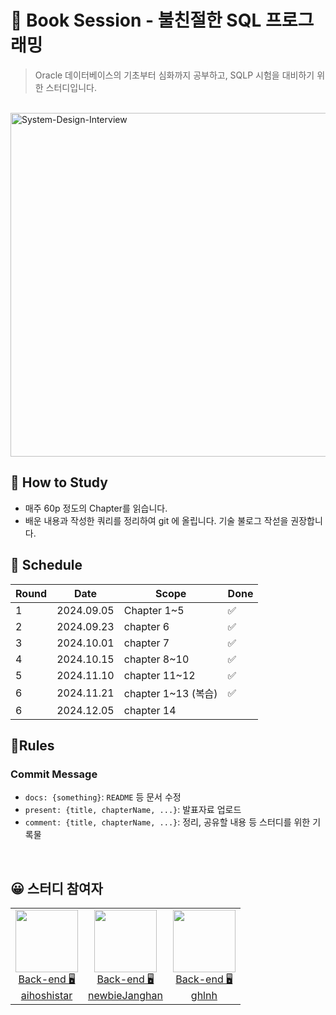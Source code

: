 # 📖 Book Session - 불친절한 SQL 프로그래밍

> Oracle 데이터베이스의 기초부터 심화까지 공부하고, SQLP 시험을 대비하기 위한 스터디입니다.

<br>
<img src="./.assets/Unkind-SQL-Programming.png" alt="System-Design-Interview" width="550">
</br>

## 🙌 How to Study

- 매주 60p 정도의 Chapter를 읽습니다.
- 배운 내용과 작성한 쿼리를 정리하여 git 에 올립니다. 기술 불로그 작섣을 권장합니다.

## 📆 Schedule

| Round | Date       | Scope        | Done |
|-------|------------|--------------|------|
| 1     | 2024.09.05 | Chapter 1~5  | ✅    |
| 2     | 2024.09.23 | chapter 6    | ✅    |
| 3     | 2024.10.01 | chapter 7    | ✅    |
| 4     | 2024.10.15 | chapter 8~10 | ✅   |
| 5     | 2024.11.10 | chapter 11~12 | ✅ |
| 6     | 2024.11.21 | chapter 1~13 (복습) | ✅ |
| 6     | 2024.12.05 | chapter 14 |    |

## 🚦Rules

### Commit Message

- `docs: {something}`: `README` 등 문서 수정
- `present: {title, chapterName, ...}`: 발표자료 업로드
- `comment: {title, chapterName, ...}`: 정리, 공유할 내용 등 스터디를 위한 기록물

<br>

## 😀 스터디 참여자

<table>

<tr>
  <td align=center>
  <a href="https://github.com/aihoshistar">
  <img src="https://avatars.githubusercontent.com/u/45850400?v=4" width="100px"  />
  <br/>
  Back-end 🖥
  <br/>
  aihoshistar
  </a>
  </td>

  <td align=center>
  <a href="https://github.com/newbieJanghan">
  <img src="https://avatars.githubusercontent.com/u/102276240?v=4" width="100px"  />
  <br/>
  Back-end 🖥
  <br/>
  newbieJanghan
  </a>
  </td>

  <td align=center>
  <a href="https://github.com/ghlnh">
  <img src="https://avatars.githubusercontent.com/u/110441894?v=4" width="100px"  />
  <br/>
  Back-end 🖥
  <br/>
  ghlnh
  </a>
  </td>
</tr>


</table>

</br>

